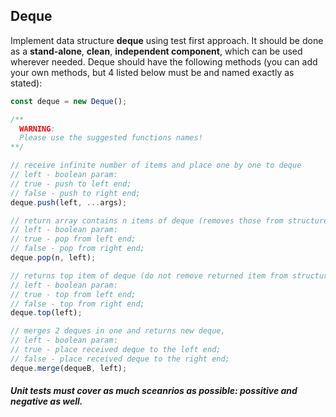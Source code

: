 ## Deque
Implement data structure **deque** using test first approach. It should be done as a **stand-alone**, **clean**, **independent component**, which can be used wherever needed. Deque should have the following methods (you can add your own methods, but 4 listed below must be and named exactly as stated):

```js
const deque = new Deque();

/**
  WARNING:
  Please use the suggested functions names!
**/

// receive infinite number of items and place one by one to deque
// left - boolean param:
// true - push to left end;
// false - push to right end;
deque.push(left, ...args);

// return array contains n items of deque (removes those from structure)
// left - boolean param:
// true - pop from left end;
// false - pop from right end;
deque.pop(n, left);

// returns top item of deque (do not remove returned item from structure)
// left - boolean param:
// true - top from left end;
// false - top from right end;
deque.top(left);

// merges 2 deques in one and returns new deque,
// left - boolean param:
// true - place received deque to the left end;
// false - place received deque to the right end;
deque.merge(dequeB, left);
```

##### Unit tests must cover as much sceanrios as possible: possitive and negative as well.